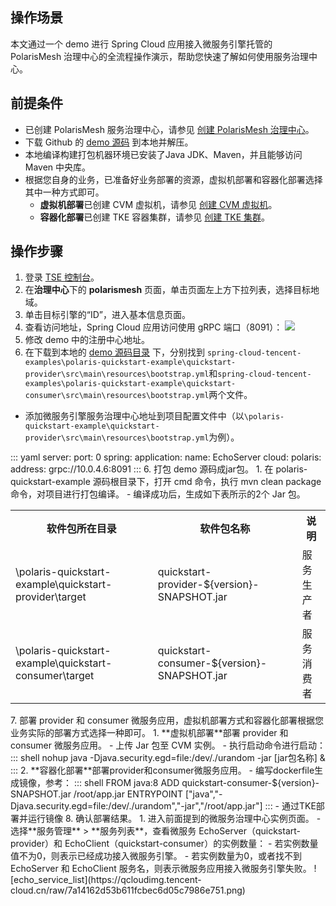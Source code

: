 ## 操作场景

本文通过一个 demo 进行 Spring Cloud 应用接入微服务引擎托管的 PolarisMesh 治理中心的全流程操作演示，帮助您快速了解如何使用服务治理中心。

## 前提条件

- 已创建 PolarisMesh 服务治理中心，请参见 [创建 PolarisMesh 治理中心](https://cloud.tencent.com/document/product/1364/65866)。
- 下载 Github 的 [demo 源码](https://github.com/Tencent/spring-cloud-tencent/tree/main/spring-cloud-tencent-examples/polaris-quickstart-example) 到本地并解压。
- 本地编译构建打包机器环境已安装了Java JDK、Maven，并且能够访问 Maven 中央库。
- 根据您自身的业务，已准备好业务部署的资源，虚拟机部署和容器化部署选择其中一种方式即可。
  - **虚拟机部署**已创建 CVM 虚拟机，请参见 [创建 CVM 虚拟机](https://cloud.tencent.com/document/product/213/2936)。
  - **容器化部署**已创建 TKE 容器集群，请参见 [创建 TKE 集群](https://cloud.tencent.com/document/product/457/32189)。

## 操作步骤

1. 登录 [TSE 控制台](https://console.cloud.tencent.com/tse)。
2. 在**治理中心**下的 **polarismesh** 页面，单击页面左上方下拉列表，选择目标地域。
3. 单击目标引擎的“ID”，进入基本信息页面。
4. 查看访问地址，Spring Cloud 应用访问使用 gRPC 端口（8091）：
![](https://qcloudimg.tencent-cloud.cn/raw/e7dc5ac5f7c76a316ae68b667d8a365f.png)
5. 修改 demo 中的注册中心地址。
  1. 在下载到本地的 [demo 源码目录](https://github.com/Tencent/spring-cloud-tencent/tree/main/spring-cloud-tencent-examples/polaris-quickstart-example) 下，分别找到
    `spring-cloud-tencent-examples\polaris-quickstart-example\quickstart-provider\src\main\resources\bootstrap.yml`和`spring-cloud-tencent-examples\polaris-quickstart-example\quickstart-consumer\src\main\resources\bootstrap.yml`两个文件。
  - 添加微服务引擎服务治理中心地址到项目配置文件中（以`\polaris-quickstart-example\quickstart-provider\src\main\resources\bootstrap.yml`为例）。
<dx-codeblock>
:::  yaml
server:
  port: 0
spring:
  application:
    name: EchoServer
  cloud:
    polaris:
      address: grpc://10.0.4.6:8091
:::
</dx-codeblock>
6. 打包 demo 源码成jar包。
  1. 在 polaris-quickstart-example 源码根目录下，打开 cmd 命令，执行 mvn clean package 命令，对项目进行打包编译。
  - 编译成功后，生成如下表所示的2个 Jar 包。
<table>
<tr>
<th>软件包所在目录</th>
<th>软件包名称</th>
<th>说明</th>
</tr>
<tr>
<td>\polaris-quickstart-example\quickstart-provider\target</td>
<td>quickstart-provider-${version}-SNAPSHOT.jar</td>
<td>服务生产者</td>
</tr>
<tr>
<td>\polaris-quickstart-example\quickstart-consumer\target</td>
<td>quickstart-consumer-${version}-SNAPSHOT.jar</td>
<td>服务消费者</td>
</tr>
</table>    
7. 部署 provider 和 consumer 微服务应用，虚拟机部署方式和容器化部署根据您业务实际的部署方式选择一种即可。
 1. **虚拟机部署**部署 provider 和 consumer 微服务应用。
      - 上传 Jar 包至 CVM 实例。
      - 执行启动命令进行启动：
<dx-codeblock>
:::  shell
    nohup java -Djava.security.egd=file:/dev/./urandom -jar [jar包名称] &
:::
</dx-codeblock>        
 2. **容器化部署**部署provider和consumer微服务应用。
      - 编写dockerfile生成镜像，参考：
<dx-codeblock>
:::  shell
     FROM java:8
     ADD quickstart-consumer-${version}-SNAPSHOT.jar /root/app.jar
     ENTRYPOINT  ["java","-Djava.security.egd=file:/dev/./urandom","-jar","/root/app.jar"]
:::
</dx-codeblock>        
      - 通过TKE部署并运行镜像
8. 确认部署结果。
 1. 进入前面提到的微服务治理中心实例页面。
 - 选择**服务管理** > **服务列表**，查看微服务 EchoServer（quickstart-provider）和 EchoClient（quickstart-consumer）的实例数量：
    - 若实例数量值不为0，则表示已经成功接入微服务引擎。
    - 若实例数量为0，或者找不到 EchoServer 和 EchoClient 服务名，则表示微服务应用接入微服务引擎失败。
![echo_service_list](https://qcloudimg.tencent-cloud.cn/raw/7a14162d53b611fcbec6d05c7986e751.png)

